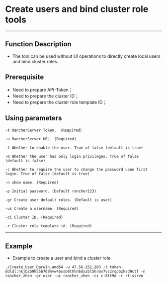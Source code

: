 # Create users and bind cluster role tools
---
## Function Description
* The tool can be used without UI operations to directly create local users and bind cluster roles.

## Prerequisite
* Need to prepare API-Token；
* Need to prepare the cluster ID；
* Need to prepare the cluster role template ID；

## Using parameters

```shell
-t RancherServer Token. （Required）

-u RancherServer URL. (Required)

-t Whether to enable the user. True of false (default is true)

-m Whether the user has only login privileges. True of false        (default is false)

-c Whether to require the user to change the password upon first login. True of false (default is true)

-n show name. (Required)

-p Initial password. (Default rancher123)

-gr Create user default roles. (Default is user)

-us Create a username. (Required)

-ci Cluster ID. (Required)

-r Cluster role template id. (Required)

```

---
## Example
* Example to create a user and bind a cluster role

```shell
./Create_User_Darwin_amd64 -u 47.56.251.203 -t token-ddldl:hkjb2b9k55b769mvw4bssb6thhn6dxzbl5hrmv7vszrqpbzksd9ctf -n rancher_zhen -gr user -us rancher_zhen -ci c-8tt9d -r rt-ssrvn
```
